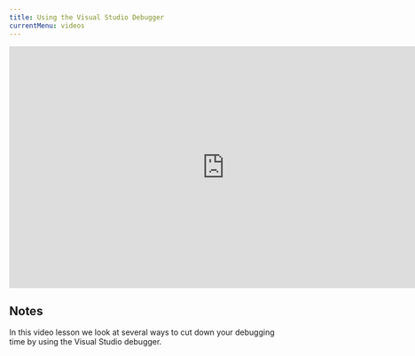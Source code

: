 ```yaml
---
title: Using the Visual Studio Debugger
currentMenu: videos
---
```


<div class="youtube-wrapper"><iframe width="776" height="437" src="https://www.youtube-nocookie.com/embed/sACkw915kmg?rel=0" frameborder="0" allowfullscreen></iframe></div>

## Notes

In this video lesson we look at several ways to cut down your debugging time by using the Visual Studio debugger.

